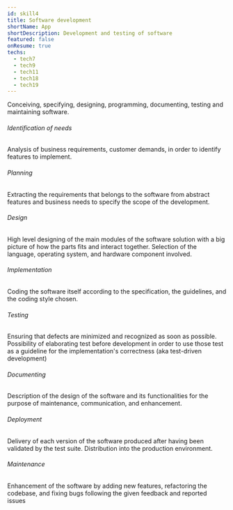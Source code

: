 ```yaml
---
id: skill4
title: Software development
shortName: App
shortDescription: Development and testing of software
featured: false
onResume: true
techs:
  - tech7
  - tech9
  - tech11
  - tech18
  - tech19
---
```

Conceiving, specifying, designing, programming, documenting, testing and maintaining software.

###### Identification of needs
Analysis of business requirements, customer demands, in order to identify features to implement.

###### Planning
Extracting the requirements that belongs to the software from abstract features and business needs to specify the scope of the development.

###### Design
High level designing of the main modules of the software solution with a big picture of how the parts fits and interact together. 
Selection of the language, operating system, and hardware component involved.

###### Implementation
Coding the software itself according to the specification, the guidelines, and the coding style chosen.

###### Testing 
Ensuring that defects are minimized and recognized as soon as possible. Possibility of elaborating test before development in order to use those test as a guideline for the implementation's correctness (aka test-driven development)

###### Documenting
Description of the design of the software and its functionalities for the purpose of maintenance, communication, and enhancement.

###### Deployment
Delivery of each version of the software produced after having been validated by the test suite. Distribution into the production environment. 

###### Maintenance
Enhancement of the software by adding new features, refactoring the codebase, and fixing bugs following the given feedback and reported issues 